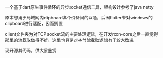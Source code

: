 一个基于dart原生事件循环的异步socket通信工具，架构设计参考了java netty

原本想用于局域网内clipboard各个设备间的互通，后因flutter未对windows的clipboard进行适配，因而搁置

client文件夹为对TCP socket流的主要处理逻辑，在开发rcon-core之后一直觉得那里的流截取做得不好，这里也算是对字节流截取逻辑有了较大改进

现开源其代码，供大家鉴赏

